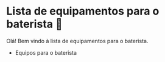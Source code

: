 # Lista de equipamentos para o baterista :drum:

Olá! Bem vindo à lista de equipamentos para o baterista.

- Equipos para o baterista
